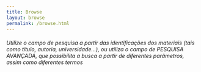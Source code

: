 ```yaml
---
title: Browse
layout: browse
permalink: /browse.html
---
```


<h6>Utilize o campo de pesquisa a partir das identificações dos materiais (tais como título, autoria, universidade...), ou utiliza o campo de PESQUISA AVANÇADA, que possibilita a busca a partir de diferentes parâmetros, assim como diferentes termos</h6>
